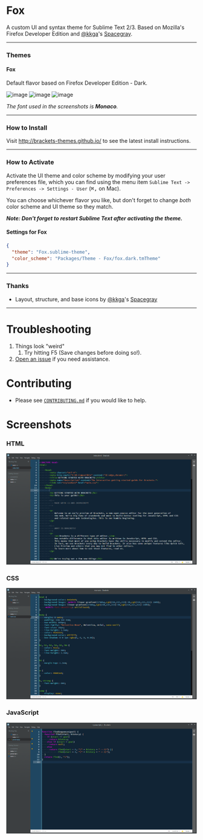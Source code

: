 # Fox

A custom UI and syntax theme for Sublime Text 2/3. Based on Mozilla's Firefox Developer Edition and [@kkga](https://github.com/kkga)'s [Spacegray](https://github.com/kkga/spacegray).

***

### Themes

#### Fox

Default flavor based on Firefox Developer Edition - Dark.

![image](screenshots/fox.dark-html.jpg)
![image](screenshots/fox.dark-css.jpg)
![image](screenshots/fox.dark-js.jpg)

*The font used in the screenshots is __Monaco__.*

***

### How to Install

Visit http://brackets-themes.github.io/ to see the latest install instructions.

***

### How to Activate

Activate the UI theme and color scheme by modifying your user preferences file, which you can find using the menu item `Sublime Text -> Preferences -> Settings - User` (<kbd>⌘</kbd><kbd>,</kbd> on Mac).

You can choose whichever flavor you like, but don't forget to change *both* color scheme and UI theme so they match.

***Note: Don't forget to restart Sublime Text after activating the theme.***

#### Settings for Fox

```json
{
  "theme": "Fox.sublime-theme",
  "color_scheme": "Packages/Theme - Fox/fox.dark.tmTheme"
}
```

***

### Thanks

- Layout, structure, and base icons by [@kkga](https://github.com/kkga/)'s [Spacegray](https://github.com/kkga/spacegray)

***

# Troubleshooting

1. Things look "weird"
    1. Try hitting F5 (Save changes before doing so!).
2. [Open an issue](https://github.com/karelvuong/fox-brackets/issues) if you need assistance.


# Contributing

* Please see [`CONTRIBUTING.md`](CONTRIBUTING.md) if you would like to help.

# Screenshots

### HTML
![Fox (Brackets) html](ss/rb-html.PNG)

### CSS
![Fox (Brackets) css](ss/rb-css.PNG)

### JavaScript
![Fox (Brackets) js](ss/rb-js.PNG)
